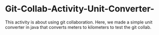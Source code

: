 # Git-Collab-Activity-Unit-Converter-
This activity is about using git collaboration. Here, we made a simple unit converter in java that converts meters to kilometers  to test the git collab.
